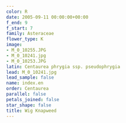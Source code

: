 ```yaml
---
color: R
date: 2005-09-11 00:00:00+00:00
f_end: 9
f_start: 7
family: Asteraceae
flower_type: K
image:
- M_0_10255.JPG
- M_0_10241.jpg
- M_0_10253.JPG
latin: Centaurea phrygia ssp. pseudophrygia
lead: M_0_10241.jpg
lead_sample: false
name: index.en
order: Centaurea
parallel: false
petals_joined: false
star_shape: false
title: Wig Knapweed
---
```

